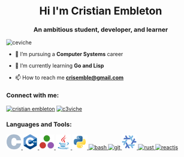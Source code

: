 <h1 align="center">Hi I'm Cristian Embleton</h1>
<h3 align="center">An ambitious student, developer, and learner</h3>

<p align="left"> <img src="https://komarev.com/ghpvc/?username=ceviche&label=Profile%20views&color=0e75b6&style=flat" alt="ceviche" /> </p>

- 🔭 I’m pursuing a **Computer Systems** career

- 🌱 I’m currently learning **Go and Lisp**

- 📫 How to reach me **crisemble@gmail.com**

<h3 align="left">Connect with me:</h3>
<p align="left">
<a href="https://www.linkedin.com/in/cristian-embleton-9425ab1ba/" target="blank"><img align="center" src="https://raw.githubusercontent.com/rahuldkjain/github-profile-readme-generator/master/src/images/icons/Social/linked-in-alt.svg" alt="cristian embleton" height="30" width="40" /></a>
<a href="https://www.leetcode.com/c3viche" target="blank"><img align="center" src="https://raw.githubusercontent.com/rahuldkjain/github-profile-readme-generator/master/src/images/icons/Social/leet-code.svg" alt="c3viche" height="30" width="40" /></a>
</p>

<h3 align="left">Languages and Tools:</h3>
<p align="left"> <a href="https://www.cprogramming.com/" target="_blank" rel="noreferrer"> <img src="https://raw.githubusercontent.com/devicons/devicon/master/icons/c/c-original.svg" alt="c" width="40" height="40"/> </a> <a href="https://cplusplus.com/" target="_blank" rel="noreferrer"> <img src="https://raw.githubusercontent.com/devicons/devicon/master/icons/cplusplus/cplusplus-original.svg" alt="cplusplus" width="40" height="40"/> </a> <a href="https://julialang.org" target="_blank" rel="noreferrer"> <img src="https://raw.githubusercontent.com/devicons/devicon/master/icons/julia/julia-original.svg" alt="c" width="40" height="40"/> </a> <a href="https://www.java.com" target="_blank" rel="noreferrer"> <img src="https://raw.githubusercontent.com/devicons/devicon/master/icons/java/java-original.svg" alt="java" width="40" height="40"/> </a> <a href="https://www.python.org" target="_blank" rel="noreferrer"> <img src="https://raw.githubusercontent.com/devicons/devicon/master/icons/python/python-original.svg" alt="python" width="40" height="40"/> </a> <a href="https://www.gnu.org/software/bash/" target="_blank" rel="noreferrer"> <img src="https://www.vectorlogo.zone/logos/gnu_bash/gnu_bash-icon.svg" alt="bash" width="40" height="40"/> </a> <a href="https://git-scm.com/" target="_blank" rel="noreferrer"> <img src="https://www.vectorlogo.zone/logos/git-scm/git-scm-icon.svg" alt="git" width="40" height="40"/> </a> <a href="https://nixos.org/" target="_blank" rel="noreferrer"> <img src="https://raw.githubusercontent.com/devicons/devicon/master/icons/nixos/nixos-original.svg" alt="linux" width="40" height="40"/> </a> <a href="https://www.rust-lang.org/" target="_blank" rel="noreferrer"> <img src="https://www.vectorlogo.zone/logos/rust-lang/rust-lang-icon.svg" alt="rust" width="40" height="40"/> </a> <a href="https://react.dev/" target="_blank" rel="noreferrer"> <img src="https://www.vectorlogo.zone/logos/reactjs/reactjs-icon.svg" alt="reactjs" width="40" height="40"/> </a> </p>
